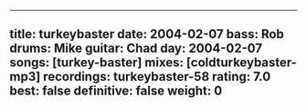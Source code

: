 
---
title: turkeybaster
date: 2004-02-07
bass:	Rob
drums:	Mike
guitar:	Chad
day: 2004-02-07
songs: [turkey-baster]
mixes: [coldturkeybaster-mp3]
recordings: turkeybaster-58
rating: 7.0
best: false
definitive: false
weight: 0
---
